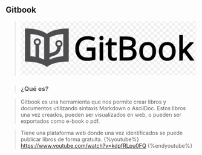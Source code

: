 ## Gitbook 

> ![](../../imagenes/gitbook/1.PNG)

> ### ¿Qué es?  


> Gitbook es una herramienta que nos permite crear libros y
documentos utilizando sintaxis Markdown o AsciiDoc. Estos
libros una vez creados, pueden ser visualizados en web, o
pueden ser exportados como e-book o pdf.

> Tiene una plataforma web donde una vez identificados se puede publicar libros de forma gratuita. {%youtube%} https://www.youtube.com/watch?v=kdpfRLpu0FQ {%endyoutube%}
